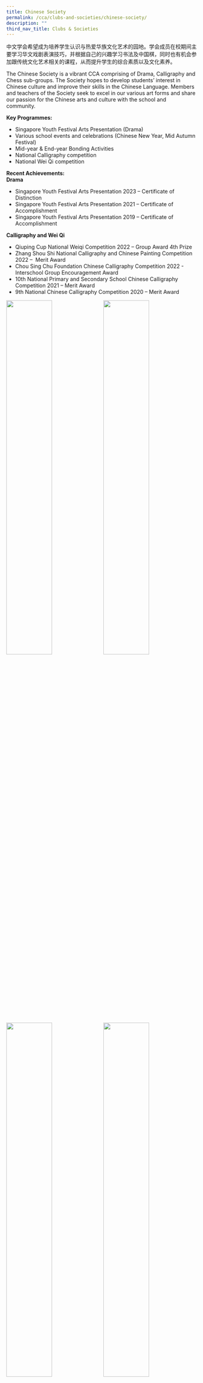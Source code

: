 ```yaml
---
title: Chinese Society
permalink: /cca/clubs-and-societies/chinese-society/
description: ""
third_nav_title: Clubs & Societies
---
```

中文学会希望成为培养学生认识与热爱华族文化艺术的园地。学会成员在校期间主要学习华文戏剧表演技巧，并根据自己的兴趣学习书法及中国棋，同时也有机会参加跟传统文化艺术相关的课程，从而提升学生的综合素质以及文化素养。

The Chinese Society is a vibrant CCA comprising of Drama, Calligraphy and Chess sub-groups. The Society hopes to develop students’ interest in Chinese culture and improve their skills in the Chinese Language. Members and teachers of the Society seek to excel in our various art forms and share our passion for the Chinese arts and culture with the school and community.

**Key Programmes:**
* Singapore Youth Festival Arts Presentation (Drama)
* Various school events and celebrations (Chinese New Year, Mid Autumn Festival)
* Mid-year &amp; End-year Bonding Activities
* National Calligraphy competition
* National Wei Qi competition

**Recent Achievements:**<br>
**Drama** <br>
* Singapore Youth Festival Arts Presentation 2023 – Certificate of Distinction
* Singapore Youth Festival Arts Presentation 2021 – Certificate of Accomplishment
* Singapore Youth Festival Arts Presentation 2019 – Certificate of Accomplishment

**Calligraphy and Wei Qi**
* Qiuping Cup National Weiqi Competition 2022 – Group Award 4th Prize
* Zhang Shou Shi National Calligraphy and Chinese Painting Competition 2022 –&nbsp; Merit Award
* Chou Sing Chu Foundation Chinese Calligraphy Competition 2022 - Interschool Group Encouragement Award
* 10th National Primary and Secondary School Chinese Calligraphy Competition 2021 – Merit Award
* 9th National Chinese Calligraphy Competition 2020 – Merit Award


<img src="" style="width:49%" align="left">
<img src="" style="width:49%" align="right">

<br clear="left">

<img src="" style="width:49%" align="left">
<img src="" style="width:49%" align="right">